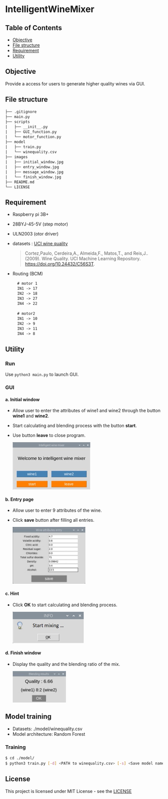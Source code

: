 # IntelligentWineMixer

## Table of Contents

- [Objective](#objective)
- [File structure](#file-structure)
- [Requirement](#requirement)
- [Utility](#utility)

## Objective

Provide a access for users  to generate higher quality wines via GUI.

## File structure

```
├── .gitignore
├── main.py
├── scripts
|   ├── __init__.py
|   ├── GUI_function.py
|   └── motor_function.py
├── model
|   ├── train.py
|   └── winequality.csv
├── images
|   ├── initial_window.jpg
|   ├── entry_window.jpg
|   ├── message_window.jpg
|   └── finish_window.jpg
├── README.md
└── LICENSE
```

## Requirement

- Raspberry pi 3B+
- 28BYJ-45-5V (step motor)
- ULN2003 (otor driver)
- datasets : [UCI wine quality](https://archive.ics.uci.edu/dataset/186/wine+quality)

    > Cortez,Paulo, Cerdeira,A., Almeida,F., Matos,T., and Reis,J.. (2009). Wine Quality. UCI Machine Learning Repository. https://doi.org/10.24432/C56S3T.

- Routing (BCM)

        # motor 1
        IN1 -> 17
        IN2 -> 18
        IN3 -> 27
        IN4 -> 22
        
		# motor2
        IN1 -> 10
        IN2 -> 9
        IN3 -> 11
        IN4 -> 8

## Utility

### Run

Use `python3 main.py` to launch GUI.

### GUI

#### a. Initial window

- Allow user to enter the attributes of wine1 and wine2 through the button **wine1** and **wine2**.
- Start calculating and blending process with the button **start**.
- Use button **leave** to close program.

	<img height="150" src="./images/initial_window.jpg">

#### b. Entry page

- Allow user to enter 9 attributes of the wine.
- Click **save** button after filling all entries.

	<img height="180" src="./images/entry_window.jpg">

#### c. Hint

- Click **OK** to start calculating and blending process.

	<img height="100" src="./images/message_window.jpg">

#### d. Finish window

- Display the quality and the blending ratio of the mix.

	<img height="100" src="./images/finish_page.jpg">

## Model training

- Datasets: ./model/winequality.csv
- Model architecture: Random Forest

### Training

```bash
$ cd ./model/
$ python3 train.py [-d] <PATH to winequality.csv> [-s] <Save model name>
```

## **License**

This project is licensed under MIT License - see the [LICENSE](./LICENSE)
